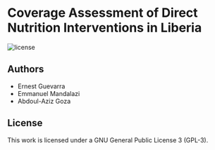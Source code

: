 # Coverage Assessment of Direct Nutrition Interventions in Liberia

<!--- start badges -->
![license](https://img.shields.io/badge/license-GPL3-blue.svg)
<!--- end badges -->

## Authors

* Ernest Guevarra
* Emmanuel Mandalazi
* Abdoul-Aziz Goza

## License
This work is licensed under a GNU General Public License 3 (GPL-3).
